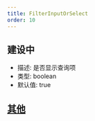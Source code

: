 ```yaml
---
title: FilterInputOrSelect
order: 10
---
```


## 建设中

- 描述: 是否显示查询项
- 类型: boolean
- 默认值: true

## [其他](./filter-base#filterbase)
